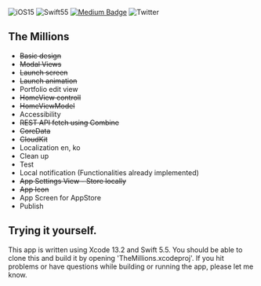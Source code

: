 <!-- <p align="center">
    <img src="https://img.shields.io/badge/iOS-15.0+-blue.svg" />
    <img src="https://img.shields.io/badge/Swift-5.5-brightgreen.svg" />
    <a href="https://twitter.com/naolin_dev">
        <img src="https://img.shields.io/badge/Twitter-@naolin_dev-lightgrey.svg?style=flat" alt="Twitter: @naolin_dev" />
    </a>
</p> -->
![iOS15](https://img.shields.io/badge/iOS-15.0+-blue.svg)
![Swift55](https://img.shields.io/badge/Swift-5.5-brightgreen.svg)
[![Medium Badge](http://img.shields.io/badge/-Medium-12100E?style=flat&logo=medium&link=naolin.medium.com)](https://naolin.medium.com)
![Twitter](https://img.shields.io/twitter/url?style=social&url=https%3A%2F%2Ftwitter.com%2Fnaolin_dev)


## The Millions
* ~~Basic design~~
* ~~Modal Views~~
* ~~Launch screen~~
* ~~Launch animation~~
* Portfolio edit view
* ~~HomeView controll~~
* ~~HomeViewModel~~
* Accessibility
* ~~REST API fetch using Combine~~
* ~~CoreData~~
* ~~CloudKit~~
* Localization en, ko
* Clean up
* Test
* Local notification (Functionalities already implemented)
* ~~App Settings View - Store locally~~
* ~~App Icon~~
* App Screen for AppStore
* Publish



## Trying it yourself.

This app is written using Xcode 13.2 and Swift 5.5. 
You should be able to clone this and build it by opening 'TheMillions.xcodeproj'.
If you hit problems or have questions while building or running the app, please let me know.

